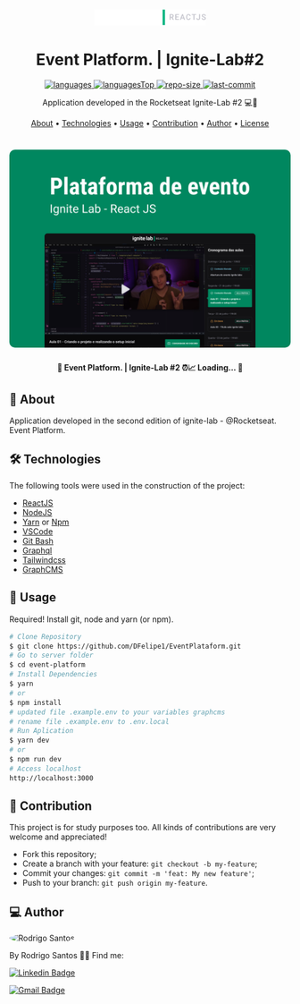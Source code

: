 <h2 align="center">
  <div>
    <img alt="Logo" title="#logo" src=".github/assets/Logo.png" width="200"/>
  <div>
</h2>

<h1 align="center">
    Event Platform. | Ignite-Lab#2
</h1>

<div align="center">

  <a href="">
    <img src="https://img.shields.io/github/languages/count/DFelipe1/EventPlataform.svg?color=00B37E" alt="languages" >
  </a>

  <a href="">
    <img src="https://img.shields.io/github/languages/top/DFelipe1/EventPlataform.svg?color=00B37E" alt="languagesTop" >
  </a>

  <a href="">
    <img src="https://img.shields.io/github/repo-size/DFelipe1/EventPlataform.svg?color=00B37E" alt="repo-size" >
  </a>

  <a href="">
    <img src="https://img.shields.io/github/last-commit/DFelipe1/EventPlataform.svg?color=00B37E" alt="last-commit" >
  </a>

</div>

<p align="center"> Application developed in the Rocketseat Ignite-Lab #2 💻🚀 </p>

<p align="center">
 <a href="#about">About</a> •
 <a href="#technologies">Technologies</a> •
 <a href="#usage">Usage</a> •
 <a href="#contribution">Contribution</a> •
 <a href="#author">Author</a> •
 <a href="#license">License</a>
</p>

<h1 align="center">
    <img width="600" style="border-radius: 10px" height="auto" alt="Home" title="capa do projeto" src=".github/assets/Capa.png" />
</h1>

<h4 align="center">
	 📝 Event Platform. | Ignite-Lab #2 ⏰📈 Loading...  📝
</h4>

<h2 id="about" > 🎯 About </h2>

Application developed in the second edition of ignite-lab - @Rocketseat. Event Platform.

<h2 id="technologies"> 🛠 Technologies </h2>

The following tools were used in the construction of the project:

- [ReactJS](https://reactjs.org)
- [NodeJS](https://nodejs.org/en/)
- [Yarn](https://yarnpkg.com) or [Npm](https://www.npmjs.com)
- [VSCode](https://code.visualstudio.com)
- [Git Bash](https://gitforwindows.org/)
- [Graphql](https://graphql.org/)
- [Tailwindcss](https://tailwindcss.com/)
- [GraphCMS](https://graphcms.com/)

<h2 id="usage" > 👷 Usage </h2>

Required! Install git, node and yarn (or npm).

```bash
# Clone Repository
$ git clone https://github.com/DFelipe1/EventPlataform.git
# Go to server folder
$ cd event-platform
# Install Dependencies
$ yarn
# or
$ npm install
# updated file .example.env to your variables graphcms
# rename file .example.env to .env.local
# Run Aplication
$ yarn dev
# or
$ npm run dev
# Access localhost
http://localhost:3000
```

<h2 id="contribution"> 🤝 Contribution </h2>

This project is for study purposes too. All kinds of contributions are very welcome and appreciated!

- Fork this repository;
- Create a branch with your feature: `git checkout -b my-feature`;
- Commit your changes: `git commit -m 'feat: My new feature'`;
- Push to your branch: `git push origin my-feature`.

<h2 id="author"> 💻 Author </h2>

<img style="border-radius: 50%;" src="https://github.com/DFelipe1.png" width="100px;" alt="Rodrigo Santos"/>

By Rodrigo Santos 👋🏽 Find me:


[![Linkedin Badge](https://img.shields.io/badge/-DavidFelipe-blue?style=flat-square&logo=Linkedin&logoColor=white&link=https://www.linkedin.com/in/lipedev/)](https://www.linkedin.com/in/lipedev/)

[![Gmail Badge](https://img.shields.io/badge/-davidf.30.10@gmail.com-c14438?style=flat-square&logo=Gmail&logoColor=white&link=mailto:davidf.30.10@gmail.com)](mailto:davidf.30.10@gmail.com)


